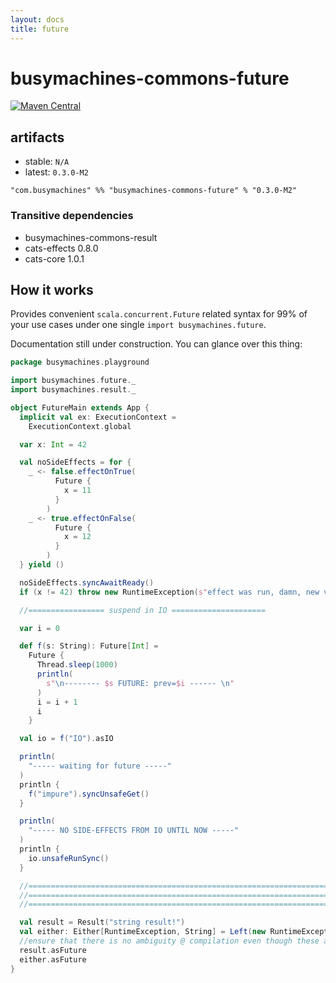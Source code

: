 ```yaml
---
layout: docs
title: future
---
```


# busymachines-commons-future

[![Maven Central](https://img.shields.io/maven-central/v/com.busymachines/busymachines-commons-future_2.12.svg)](https://maven-badges.herokuapp.com/maven-central/com.busymachines/busymachines-commons-future_2.12)

## artifacts

* stable: `N/A`
* latest: `0.3.0-M2`

`"com.busymachines" %% "busymachines-commons-future" % "0.3.0-M2"`

### Transitive dependencies
- busymachines-commons-result
- cats-effects 0.8.0
- cats-core 1.0.1

## How it works

Provides convenient `scala.concurrent.Future` related syntax for 99% of your use cases under one single `import busymachines.future`.

Documentation still under construction. You can glance over this thing:

```scala
package busymachines.playground

import busymachines.future._
import busymachines.result._

object FutureMain extends App {
  implicit val ex: ExecutionContext =
    ExecutionContext.global

  var x: Int = 42

  val noSideEffects = for {
    _ <- false.effectOnTrue(
          Future {
            x = 11
          }
        )
    _ <- true.effectOnFalse(
          Future {
            x = 12
          }
        )
  } yield ()

  noSideEffects.syncAwaitReady()
  if (x != 42) throw new RuntimeException(s"effect was run, damn, new value = $x, suspend the future!")

  //================= suspend in IO =====================

  var i = 0

  def f(s: String): Future[Int] =
    Future {
      Thread.sleep(1000)
      println(
        s"\n-------- $s FUTURE: prev=$i ------ \n"
      )
      i = i + 1
      i
    }

  val io = f("IO").asIO

  println(
    "----- waiting for future -----"
  )
  println {
    f("impure").syncUnsafeGet()
  }

  println(
    "----- NO SIDE-EFFECTS FROM IO UNTIL NOW -----"
  )
  println {
    io.unsafeRunSync()
  }

  //===========================================================================
  //===========================================================================
  //===========================================================================

  val result = Result("string result!")
  val either: Either[RuntimeException, String] = Left(new RuntimeException("sdfsdgs"))
  //ensure that there is no ambiguity @ compilation even though these are methods on different implicit ops
  result.asFuture
  either.asFuture
}

```